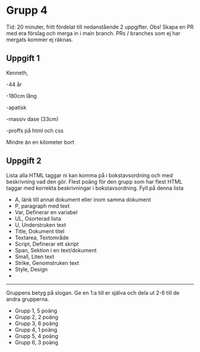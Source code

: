 # Grupp 4

Tid: 20 minuter, fritt fördelat till nedanstående 2 uppgifter. Obs! Skapa en PR med era förslag och merga in i main branch.
PRs / branches som ej har mergats kommer ej räknas.

## Uppgift 1


Kenneth, 

-44 år 

-180cm lång

-apatisk

-massiv dase (33cm)

-proffs på html och css

Mindre än en kilometer bort




## Uppgift 2

Lista alla HTML taggar ni kan komma på i bokstavsordning och med beskrivning vad den gör. Flest poäng för den grupp som har flest HTML taggar med korrekta beskrivningar i bokstavsordning. Fyll på denna lista
- A, länk till annat dokument eller inom samma dokument
- P, paragraph med text
- Var, Definerar en variabel
- UL, Osorterad lista
- U, Understruken text
- Title, Dokument titel
- Textarea, Textområde
- Script, Definerar ett skript
- Span, Sektion i en text/dokument
- Small, Liten text
- Strike, Genomstruken text
- Style, Design
- 

---


Gruppens betyg på slogan. Ge en 1:a till er själva och dela ut 2-6 till de andra grupperna.
- Grupp 1, 5 poäng
- Grupp 2, 2 poäng
- Grupp 3, 6 poäng
- Grupp 4, 1 poäng
- Grupp 5, 4 poäng
- Grupp 6, 3 poäng

